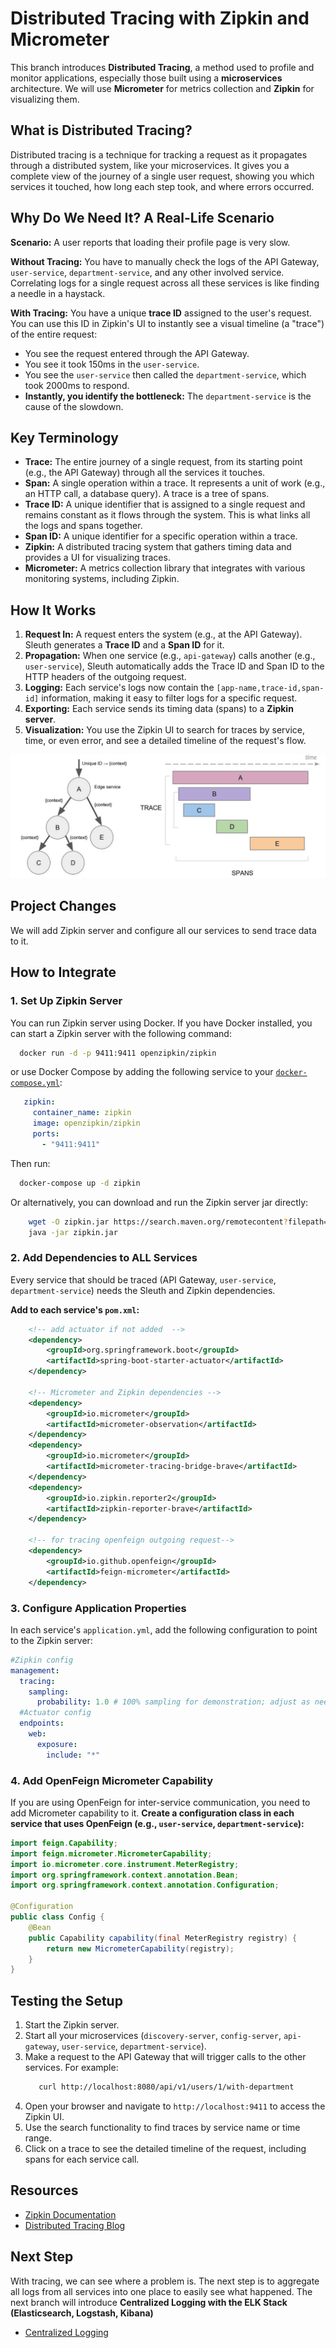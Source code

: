 # Distributed Tracing with Zipkin and Micrometer

This branch introduces **Distributed Tracing**, a method used to profile and monitor applications, especially those built using a **microservices** architecture. We will use **Micrometer** for metrics collection and **Zipkin** for visualizing them.

## What is Distributed Tracing?

Distributed tracing is a technique for tracking a request as it propagates through a distributed system, like your microservices. It gives you a complete view of the journey of a single user request, showing you which services it touched, how long each step took, and where errors occurred.

## Why Do We Need It? A Real-Life Scenario

**Scenario:** A user reports that loading their profile page is very slow.

**Without Tracing:** You have to manually check the logs of the API Gateway, `user-service`, `department-service`, and any other involved service. Correlating logs for a single request across all these services is like finding a needle in a haystack.

**With Tracing:** You have a unique **trace ID** assigned to the user's request. You can use this ID in Zipkin's UI to instantly see a visual timeline (a "trace") of the entire request:
*   You see the request entered through the API Gateway.
*   You see it took 150ms in the `user-service`.
*   You see the `user-service` then called the `department-service`, which took 2000ms to respond.
*   **Instantly, you identify the bottleneck:** The `department-service` is the cause of the slowdown.

## Key Terminology

*   **Trace:** The entire journey of a single request, from its starting point (e.g., the API Gateway) through all the services it touches.
*   **Span:** A single operation within a trace. It represents a unit of work (e.g., an HTTP call, a database query). A trace is a tree of spans.
*   **Trace ID:** A unique identifier that is assigned to a single request and remains constant as it flows through the system. This is what links all the logs and spans together.
*   **Span ID:** A unique identifier for a specific operation within a trace.
*   **Zipkin:** A distributed tracing system that gathers timing data and provides a UI for visualizing traces.
*   **Micrometer:** A metrics collection library that integrates with various monitoring systems, including Zipkin.

## How It Works

1.  **Request In:** A request enters the system (e.g., at the API Gateway). Sleuth generates a **Trace ID** and a **Span ID** for it.
2.  **Propagation:** When one service (e.g., `api-gateway`) calls another (e.g., `user-service`), Sleuth automatically adds the Trace ID and Span ID to the HTTP headers of the outgoing request.
3.  **Logging:** Each service's logs now contain the `[app-name,trace-id,span-id]` information, making it easy to filter logs for a specific request.
4.  **Exporting:** Each service sends its timing data (spans) to a **Zipkin server**.
5.  **Visualization:** You use the Zipkin UI to search for traces by service, time, or even error, and see a detailed timeline of the request's flow.

![zipkin-trace-example](/resources/zipkin-tracing.png)

## Project Changes

We will add Zipkin server and configure all our services to send trace data to it.

## How to Integrate
### 1. Set Up Zipkin Server
You can run Zipkin server using Docker. If you have Docker installed, you can start a Zipkin server with the following command:
```bash
  docker run -d -p 9411:9411 openzipkin/zipkin
```
or use Docker Compose by adding the following service to your [`docker-compose.yml`](./docker-compose.yml):
```yaml
   zipkin:
     container_name: zipkin
     image: openzipkin/zipkin
     ports:
       - "9411:9411"
```
Then run:
```bash 
  docker-compose up -d zipkin
```
Or alternatively, you can download and run the Zipkin server jar directly:
```bash
    wget -O zipkin.jar https://search.maven.org/remotecontent?filepath=io/zipkin/java/zipkin-server/2.23.2/zipkin-server-2.23.2-exec.jar
    java -jar zipkin.jar
```
### 2. Add Dependencies to ALL Services

Every service that should be traced (API Gateway, `user-service`, `department-service`) needs the Sleuth and Zipkin dependencies.

**Add to each service's `pom.xml`:**
```xml
    <!-- add actuator if not added  -->
    <dependency>
        <groupId>org.springframework.boot</groupId>
        <artifactId>spring-boot-starter-actuator</artifactId>
    </dependency>

    <!-- Micrometer and Zipkin dependencies -->
    <dependency>
        <groupId>io.micrometer</groupId>
        <artifactId>micrometer-observation</artifactId>
    </dependency>
    <dependency>
        <groupId>io.micrometer</groupId>
        <artifactId>micrometer-tracing-bridge-brave</artifactId>
    </dependency>
    <dependency>
        <groupId>io.zipkin.reporter2</groupId>
        <artifactId>zipkin-reporter-brave</artifactId>
    </dependency>

    <!-- for tracing openfeign outgoing request-->
    <dependency>
        <groupId>io.github.openfeign</groupId>
        <artifactId>feign-micrometer</artifactId>
    </dependency>
```
### 3. Configure Application Properties
In each service's `application.yml`, add the following configuration to point to the Zipkin server:
```yml
#Zipkin config
management:
  tracing:
    sampling:
      probability: 1.0 # 100% sampling for demonstration; adjust as needed
  #Actuator config
  endpoints:
    web:
      exposure:
        include: "*"
```
### 4. Add OpenFeign Micrometer Capability
If you are using OpenFeign for inter-service communication, you need to add Micrometer capability to it.
**Create a configuration class in each service that uses OpenFeign (e.g., `user-service`, `department-service`):**
```java
import feign.Capability;
import feign.micrometer.MicrometerCapability;
import io.micrometer.core.instrument.MeterRegistry;
import org.springframework.context.annotation.Bean;
import org.springframework.context.annotation.Configuration;

@Configuration
public class Config {
    @Bean
    public Capability capability(final MeterRegistry registry) {
        return new MicrometerCapability(registry);
    }
}
```

## Testing the Setup
1. Start the Zipkin server.
2. Start all your microservices (`discovery-server`, `config-server`, `api-gateway`, `user-service`, `department-service`).
3. Make a request to the API Gateway that will trigger calls to the other services. For example:
    ```bash
       curl http://localhost:8080/api/v1/users/1/with-department
    ```
4. Open your browser and navigate to `http://localhost:9411` to access the Zipkin UI.
5. Use the search functionality to find traces by service name or time range.
6. Click on a trace to see the detailed timeline of the request, including spans for each service call.

## Resources
* [Zipkin Documentation](https://zipkin.io/pages/quickstart.html)
* [Distributed Tracing Blog](https://www.codingshuttle.com/spring-boot-handbook/microservice-advance-distributed-tracing-using-zipkin-and-micrometer/)

## Next Step
With tracing, we can see where a problem is. The next step is to aggregate all logs from all services into one place to easily see what happened. 
The next branch will introduce **Centralized Logging with the ELK Stack (Elasticsearch, Logstash, Kibana)**
* [Centralized Logging](https://github.com/MdShohanurRahman/hands-on-spring-microservice/tree/centralized-logging)